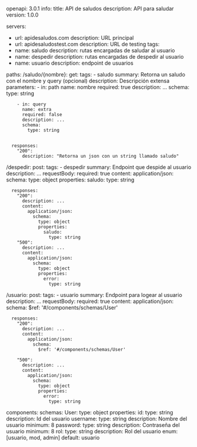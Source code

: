 openapi: 3.0.1
info:
  title: API de saludos
  description: API para saludar
  version: 1.0.0

servers:
  - url: apidesaludos.com
    description: URL principal
  - url: apidesaludostest.com
    description: URL de testing
tags:
  - name: saludo
    description: rutas encargadas de saludar al usuario
  - name: despedir
    description: rutas encargadas de despedir al usuario
  - name: usuario
    description: endpoint de usuarios

paths:
  /saludo/{nombre}:
    get:
      tags:
        - saludo
      summary: Retorna un saludo con el nombre y query (opcional)
      description: Descripción extensa
      parameters:
        - in: path
          name: nombre
          required: true
          description: ...
          schema:
            type: string
            
        - in: query
          name: extra
          required: false
          description: ...
          schema:
            type: string
      
            
      responses:
        "200":
          description: "Retorna un json con un string llamado saludo"
    
        
  /despedir:
    post:
      tags:
        - despedir
      summary: Endpoint que despide al usuario
      description: ...
      requestBody:
        required: true
        content:
          application/json:
            schema:
              type: object
              properties:
                saludo:
                  type: string
                  
                  
      responses:
        "200":
          description: ...
          content:
            application/json:
              schema:
                type: object
                properties:
                  saludo:
                    type: string
        "500":
          description: ...
          content:
            application/json:
              schema:
                type: object
                properties:
                  error:
                    type: string
  /usuario:
    post:
      tags:
        - usuario
      summary: Endpoint para logear al usuario
      description: ...
      requestBody:
        required: true
        content:
          application/json:
              schema:
                $ref: '#/components/schemas/User'
                  
            
      responses:
        "200":
          description: ...
          content:
            application/json:
              schema:
                $ref: '#/components/schemas/User'

        "500":
          description: ...
          content:
            application/json:
              schema:
                type: object
                properties:
                  error:
                    type: string
        
components:
  schemas:
    User:
      type: object
      properties:
        id:
          type: string
          description: Id del usuario
        username:
          type: string
          description: Nombre del usuario
          minimum: 8
        password:
          type: string
          description: Contraseña del usuario
          minimum: 8
        rol:
          type: string
          description: Rol del usuario
          enum: [usuario, mod, admin]
          default: usuario

          

          
          
  
    
    
        
      
            
            
            
            
    
